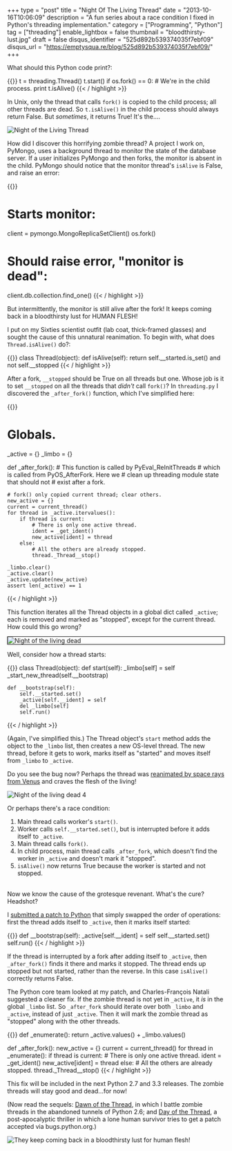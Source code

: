 +++
type = "post"
title = "Night Of The Living Thread"
date = "2013-10-16T10:06:09"
description = "A fun series about a race condition I fixed in Python's threading implementation."
category = ["Programming", "Python"]
tag = ["threading"]
enable_lightbox = false
thumbnail = "bloodthirsty-lust.jpg"
draft = false
disqus_identifier = "525d892b539374035f7ebf09"
disqus_url = "https://emptysqua.re/blog/525d892b539374035f7ebf09/"
+++

<p>What should this Python code print?:</p>

{{<highlight python3>}}
t = threading.Thread()
t.start()
if os.fork() == 0:
    # We're in the child process.
    print t.isAlive()
{{< / highlight >}}

<p>In Unix, only the thread that calls <code>fork()</code> is copied to the child process; all other threads are dead. So <code>t.isAlive()</code> in the child process should always return False. But <em>sometimes</em>, it returns True! It's the....</p>
<p><img alt="Night of the Living Thread" src="night-of-the-living-thread.jpg" style="display:block; margin-left:auto; margin-right:auto;" title="Night of the Living Thread"/></p>
<p>How did I discover this horrifying zombie thread? A project I work on, PyMongo, uses a background thread to monitor the state of the database server. If a user initializes PyMongo and then forks, the monitor is absent in the child. PyMongo should notice that the monitor thread's <code>isAlive</code> is False, and raise an error:</p>

{{<highlight python3>}}
# Starts monitor:
client = pymongo.MongoReplicaSetClient()
os.fork()

# Should raise error, "monitor is dead":
client.db.collection.find_one()
{{< / highlight >}}

<p>But intermittently, the monitor is still alive after the fork! It keeps coming back in a bloodthirsty lust for HUMAN FLESH!</p>
<p>I put on my Sixties scientist outfit (lab coat, thick-framed glasses) and sought the cause of this unnatural reanimation. To begin with, what does <code>Thread.isAlive()</code> do?:</p>

{{<highlight python3>}}
class Thread(object):
    def isAlive(self):
        return self.__started.is_set() and not self.__stopped
{{< / highlight >}}

<p>After a fork, <code>__stopped</code> should be True on all threads but one. Whose job is it to set <code>__stopped</code> on all the threads that <em>didn't</em> call <code>fork()</code>? In <code>threading.py</code> I discovered the <code>_after_fork()</code> function, which I've simplified here:</p>

{{<highlight python3>}}
# Globals.
_active = {}
_limbo = {}

def _after_fork():
    # This function is called by PyEval_ReInitThreads
    # which is called from PyOS_AfterFork.  Here we
    # clean up threading module state that should not
    # exist after a fork.

    # fork() only copied current thread; clear others.
    new_active = {}
    current = current_thread()
    for thread in _active.itervalues():
        if thread is current:
            # There is only one active thread.
            ident = _get_ident()
            new_active[ident] = thread
        else:
            # All the others are already stopped.
            thread._Thread__stop()

    _limbo.clear()
    _active.clear()
    _active.update(new_active)
    assert len(_active) == 1
{{< / highlight >}}

<p>This function iterates all the Thread objects in a global dict called <code>_active</code>; each is removed and marked as "stopped", except for the current thread. How could this go wrong?</p>
<p><img alt="Night of the living dead" src="night_of_the_living_dead_3.jpg" style="display:block; margin-left:auto; margin-right:auto; border:1px solid black" title="Night of the living dead"/></p>
<p>Well, consider how a thread starts:</p>

{{<highlight python3>}}
class Thread(object):
    def start(self):
        _limbo[self] = self
        _start_new_thread(self.__bootstrap)

    def __bootstrap(self):
        self.__started.set()
        _active[self.__ident] = self
        del _limbo[self]
        self.run()
{{< / highlight >}}

<p>(Again, I've simplified this.) The Thread object's <code>start</code> method adds the object to the <code>_limbo</code> list, then creates a new OS-level thread. The new thread, before it gets to work, marks itself as "started" and moves itself from <code>_limbo</code> to <code>_active</code>.</p>
<p>Do you see the bug now? Perhaps the thread was <a href="http://en.wikipedia.org/wiki/Night_of_the_living_dead#Plot_summary">reanimated by space rays from Venus</a> and craves the flesh of the living!</p>
<p><img alt="Night of the living dead 4" src="night_of_the_living_dead_4.jpg" style="display:block; margin-left:auto; margin-right:auto;" title="Night of the living dead 4"/></p>
<p>Or perhaps there's a race condition:</p>
<ol>
<li>Main thread calls worker's <code>start()</code>.</li>
<li>Worker calls <code>self.__started.set()</code>, but is interrupted before it adds itself to <code>_active</code>.</li>
<li>Main thread calls <code>fork()</code>.</li>
<li>In child process, main thread calls <code>_after_fork</code>, which doesn't find the worker in <code>_active</code> and doesn't mark it "stopped".</li>
<li><code>isAlive()</code> now returns True because the worker is started and not stopped.</li>
</ol>
<p><br/>
Now we know the cause of the grotesque revenant. What's the cure? Headshot?</p>
<p>I <a href="http://bugs.python.org/issue18418">submitted a patch to Python</a> that simply swapped the order of operations: first the thread adds itself to <code>_active</code>, then it marks itself started:</p>

{{<highlight python3>}}
def __bootstrap(self):
    _active[self.__ident] = self
    self.__started.set()
    self.run()
{{< / highlight >}}

<p>If the thread is interrupted by a fork after adding itself to <code>_active</code>, then <code>_after_fork()</code> finds it there and marks it stopped. The thread ends up stopped but not started, rather than the reverse. In this case <code>isAlive()</code> correctly returns False.</p>
<p>The Python core team looked at my patch, and Charles-François Natali suggested a cleaner fix. If the zombie thread is not yet in <code>_active</code>, it <em>is</em> in the global <code>_limbo</code> list. So <code>_after_fork</code> should iterate over both <code>_limbo</code> and <code>_active</code>, instead of just <code>_active</code>. Then it will mark the zombie thread as "stopped" along with the other threads.</p>

{{<highlight python3>}}
def _enumerate():
    return _active.values() + _limbo.values()

def _after_fork():
    new_active = {}
    current = current_thread()
    for thread in _enumerate():
        if thread is current:
            # There is only one active thread.
            ident = _get_ident()
            new_active[ident] = thread
        else:
            # All the others are already stopped.
            thread._Thread__stop()
{{< / highlight >}}

<p>This fix will be included in the next Python 2.7 and 3.3 releases. The zombie threads will stay good and dead...for now!</p>
<p>(Now read the sequels: <a href="/dawn-of-the-thread/">Dawn of the Thread</a>, in which I battle zombie threads in the abandoned tunnels of Python 2.6; and <a href="/day-of-the-thread/">Day of the Thread</a>, a post-apocalyptic thriller in which a lone human survivor tries to get a patch accepted via bugs.python.org.)</p>
<p><img alt="They keep coming back in a bloodthirsty lust for human flesh!" src="bloodthirsty-lust.jpg" style="display:block; margin-left:auto; margin-right:auto;" title="They keep coming back in a bloodthirsty lust for human flesh!"/></p>
